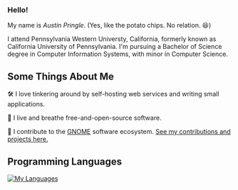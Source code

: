 ### Hello!

My name is _Austin Pringle_. (Yes, like the potato chips. No relation. 😆)

I attend Pennsylvania Western Universty, California, formerly known as California University of Pennsylvania. I'm pursuing a Bachelor of Science degree in Computer Information Systems, with minor in Computer Science.

## Some Things About Me

🛠️ I love tinkering around by self-hosting web services and writing small applications.

🐧 I live and breathe free-and-open-source software.

👣 I contribute to the [GNOME](https://en.wikipedia.org/wiki/GNOME) software ecosystem. [See my contributions and projects here.](https://gitlab.gnome.org/arpringle)

## Programming Languages
[![My Languages](https://skillicons.dev/icons?i=python,rust,c,cpp,html,css,js)](https://skillicons.dev)
